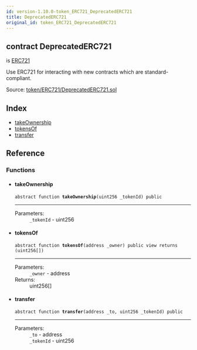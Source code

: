 ```yaml
---
id: version-1.10.0-token_ERC721_DeprecatedERC721
title: DeprecatedERC721
original_id: token_ERC721_DeprecatedERC721
---
```


<div class="contract-doc"><div class="contract"><h2 class="contract-header"><span class="contract-kind">contract</span> DeprecatedERC721</h2><p class="base-contracts"><span>is</span> <a href="token_ERC721_ERC721.html">ERC721</a></p><p class="description">Use ERC721 for interacting with new contracts which are standard-compliant.</p><div class="source">Source: <a href="https://github.com/OpenZeppelin/zeppelin-solidity/blob/v1.10.0/contracts/token/ERC721/DeprecatedERC721.sol" target="_blank">token/ERC721/DeprecatedERC721.sol</a></div></div><div class="index"><h2>Index</h2><ul><li><a href="token_ERC721_DeprecatedERC721.html#takeOwnership">takeOwnership</a></li><li><a href="token_ERC721_DeprecatedERC721.html#tokensOf">tokensOf</a></li><li><a href="token_ERC721_DeprecatedERC721.html#transfer">transfer</a></li></ul></div><div class="reference"><h2>Reference</h2><div class="functions"><h3>Functions</h3><ul><li><div class="item function"><span id="takeOwnership" class="anchor-marker"></span><h4 class="name">takeOwnership</h4><div class="body"><code class="signature"><span>abstract </span>function <strong>takeOwnership</strong><span>(uint256 _tokenId) </span><span>public </span></code><hr/><dl><dt><span class="label-parameters">Parameters:</span></dt><dd><div><code>_tokenId</code> - uint256</div></dd></dl></div></div></li><li><div class="item function"><span id="tokensOf" class="anchor-marker"></span><h4 class="name">tokensOf</h4><div class="body"><code class="signature"><span>abstract </span>function <strong>tokensOf</strong><span>(address _owner) </span><span>public </span><span>view </span><span>returns  (uint256[]) </span></code><hr/><dl><dt><span class="label-parameters">Parameters:</span></dt><dd><div><code>_owner</code> - address</div></dd><dt><span class="label-return">Returns:</span></dt><dd>uint256[]</dd></dl></div></div></li><li><div class="item function"><span id="transfer" class="anchor-marker"></span><h4 class="name">transfer</h4><div class="body"><code class="signature"><span>abstract </span>function <strong>transfer</strong><span>(address _to, uint256 _tokenId) </span><span>public </span></code><hr/><dl><dt><span class="label-parameters">Parameters:</span></dt><dd><div><code>_to</code> - address</div><div><code>_tokenId</code> - uint256</div></dd></dl></div></div></li></ul></div></div></div>
